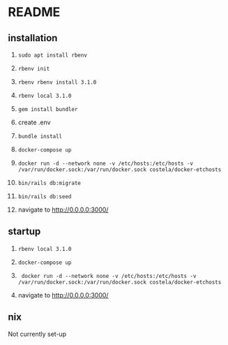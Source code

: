 # README

## installation

1. ` sudo apt install rbenv `

2. ` rbenv init `

3. ` rbenv rbenv install 3.1.0 `

4. ` rbenv local 3.1.0 `

5. ` gem install bundler `

6.  create .env

7. ` bundle install `

8. ` docker-compose up `

9. `docker run -d --network none -v /etc/hosts:/etc/hosts -v /var/run/docker.sock:/var/run/docker.sock costela/docker-etchosts`

10. `bin/rails db:migrate`

11. `bin/rails db:seed`

12.  navigate to http://0.0.0.0:3000/


## startup

1. ` rbenv local 3.1.0 `

2. ` docker-compose up `

3. ` docker run -d --network none -v /etc/hosts:/etc/hosts -v /var/run/docker.sock:/var/run/docker.sock costela/docker-etchosts`

4.  navigate to http://0.0.0.0:3000/

## nix
Not currently set-up

